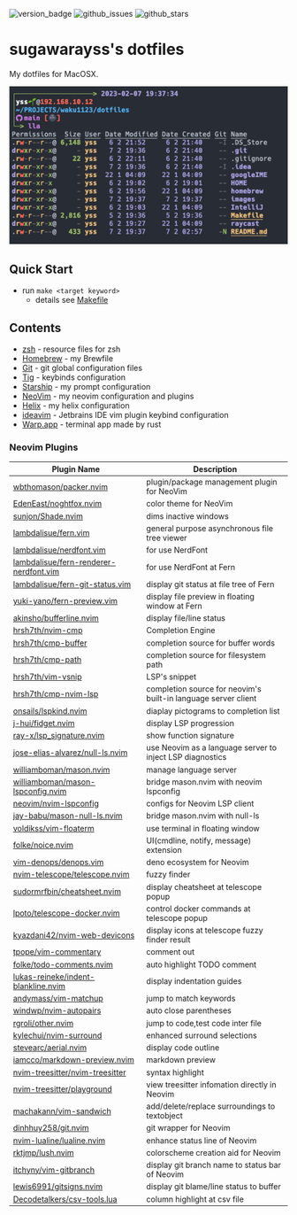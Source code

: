 ![version_badge](https://img.shields.io/badge/version-1.0.0-brightgreen)
![github_issues](https://img.shields.io/github/issues/sugawarayss/dotfiles)
![github_stars](https://img.shields.io/github/stars/sugawarayss/dotfiles?style=social)

# sugawarayss's dotfiles
My dotfiles for MacOSX.

![prompt.png](images/prompt.png)

## Quick Start

- run `make <target keyword>`
    - details see [Makefile](./Makefile)

## Contents
- [zsh](https://zsh.sourceforge.io/Doc/Release/zsh_toc.html) - resource files for zsh
- [Homebrew](https://brew.sh/index_ja) - my Brewfile
- [Git](https://git-scm.com/) - git global configuration files
- [Tig](https://github.com/jonas/tig) - keybinds configuration
- [Starship](https://starship.rs/ja-jp/) - my prompt configuration
- [NeoVim](https://neovim.io/doc/user/index.html) - my neovim configuration and plugins
- [Helix](https://helix-editor.com/) - my helix configuration
- [ideavim](https://pleiades.io/help/idea/using-product-as-the-vim-editor.html) - Jetbrains IDE vim plugin keybind configuration
- [Warp.app](https://www.warp.dev/) - terminal app made by rust


### Neovim Plugins

| Plugin Name                                                                                         | Description                                                    |
| --------------------------------------------------------------------------------------------------- | -------------------------------------------------------------- |
| [wbthomason/packer.nvim](https://github.com/wbthomason/packer.nvim)                                 | plugin/package management plugin for NeoVim                    |
| [EdenEast/noghtfox.nvim](https://github.com/EdenEast/nightfox.nvim)                                 | color theme for NeoVim                                         |
| [sunjon/Shade.nvim](https://github.com/sunjon/Shade.nvim)                                           | dims inactive windows                                          |
| [lambdalisue/fern.vim](https://github.com/lambdalisue/fern.vim)                                     | general purpose asynchronous file tree viewer                  |
| [lambdalisue/nerdfont.vim](https://github.com/lambdalisue/nerdfont.vim)                             | for use NerdFont                                               |
| [lambdalisue/fern-renderer-nerdfont.vim](https://github.com/lambdalisue/fern-renderer-nerdfont.vim) | for use NerdFont at Fern                                       |
| [lambdalisue/fern-git-status.vim](https://github.com/lambdalisue/fern-git-status.vim)               | display git status at file tree of Fern                        |
| [yuki-yano/fern-preview.vim](https://github.com/yuki-yano/fern-preview.vim)                         | display file preview in floating window at Fern                |
| [akinsho/bufferline.nvim](https://github.com/akinsho/bufferline.nvim)                               | display file/line status                                       |
| [hrsh7th/nvim-cmp](https://github.com/hrsh7th/nvim-cmp)                                             | Completion Engine                                              |
| [hrsh7th/cmp-buffer](https://github.com/hrsh7th/cmp-buffer)                                         | completion source for buffer words                             |
| [hrsh7th/cmp-path](https://github.com/hrsh7th/cmp-path)                                             | completion source for filesystem path                          |
| [hrsh7th/vim-vsnip](https://github.com/hrsh7th/vim-vsnip)                                           | LSP's snippet                                                  |
| [hrsh7th/cmp-nvim-lsp](https://github.com/hrsh7th/cmp-nvim-lsp)                                     | completion source for neovim's built-in language server client |
| [onsails/lspkind.nvim](https://github.com/onsails/lspkind.nvim)                                     | diaplay pictograms to completion list                          |
| [j-hui/fidget.nvim](https://github.com/j-hui/fidget.nvim)                                           | display LSP progression                                        |
| [ray-x/lsp_signature.nvim](https://github.com/ray-x/lsp_signature.nvim)                             | show function signature                                        |
| [jose-elias-alvarez/null-ls.nvim](https://github.com/jose-elias-alvarez/null-ls.nvim)               | use Neovim as a language server to inject LSP diagnostics      |
| [williamboman/mason.nvim](https://github.com/williamboman/mason.nvim)                               | manage language server                                         |
| [williamboman/mason-lspconfig.nvim](https://github.com/williamboman/mason-lspconfig.nvim)           | bridge mason.nvim with neovim lspconfig                        |
| [neovim/nvim-lspconfig](https://github.com/neovim/nvim-lspconfig)                                   | configs for Neovim LSP client                                  |
| [jay-babu/mason-null-ls.nvim](https://github.com/jay-babu/mason-null-ls.nvim)                       | bridge mason.nvim with null-ls                                 |
| [voldikss/vim-floaterm](https://github.com/voldikss/vim-floaterm)                                   | use terminal in floating window                                |
| [folke/noice.nvim](https://github.com/folke/noice.nvim)                                             | UI(cmdline, notify, message) extension                         |
| [vim-denops/denops.vim](https://github.com/vim-denops/denops.vim)                                   | deno ecosystem for Neovim                                      |
| [nvim-telescope/telescope.nvim](https://github.com/nvim-telescope/telescope.nvim)                   | fuzzy finder                                                   |
| [sudormrfbin/cheatsheet.nvim](https://github.com/sudormrfbin/cheatsheet.nvim)                       | display cheatsheet at telescope popup                          |
| [lpoto/telescope-docker.nvim](https://github.com/lpoto/telescope-docker.nvim)                       | control docker commands at telescope popup                     |
| [kyazdani42/nvim-web-devicons](https://github.com/nvim-tree/nvim-web-devicons)                      | display icons at telescope fuzzy finder result                 |
| [tpope/vim-commentary](https://github.com/tpope/vim-commentary)                                     | comment out                                                    |
| [folke/todo-comments.nvim](https://github.com/folke/todo-comments.nvim)                             | auto highlight TODO comment                                    |
| [lukas-reineke/indent-blankline.nvim](https://github.com/lukas-reineke/indent-blankline.nvim)       | display indentation guides                                     |
| [andymass/vim-matchup](https://github.com/andymass/vim-matchup)                                     | jump to match keywords                                         |
| [windwp/nvim-autopairs](https://github.com/windwp/nvim-autopairs)                                   | auto close parentheses                                         |
| [rgroli/other.nvim](https://github.com/rgroli/other.nvim)                                           | jump to code,test code inter file                              |
| [kylechui/nvim-surround](https://github.com/kylechui/nvim-surround)                                 | enhanced surround selections                                   |
| [stevearc/aerial.nvim](https://github.com/stevearc/aerial.nvim)                                     | display code outline                                           |
| [iamcco/markdown-preview.nvim](https://github.com/iamcco/markdown-preview.nvim)                     | markdown preview                                               |
| [nvim-treesitter/nvim-treesitter](https://github.com/nvim-treesitter/nvim-treesitter)               | syntax highlight                                               |
| [nvim-treesitter/playground](https://github.com/nvim-treesitter/playground)                         | view treesitter infomation directly in Neovim                  |
| [machakann/vim-sandwich](https://github.com/machakann/vim-sandwich)                                 | add/delete/replace surroundings to textobject                  |
| [dinhhuy258/git.nvim](https://github.com/dinhhuy258/git.nvim)                                       | git wrapper for Neovim                                         |
| [nvim-lualine/lualine.nvim](https://github.com/nvim-lualine/lualine.nvim)                           | enhance status line of Neovim                                  |
| [rktjmp/lush.nvim](https://github.com/rktjmp/lush.nvim)                                             | colorscheme creation aid for Neovim                            |
| [itchyny/vim-gitbranch](https://github.com/itchyny/vim-gitbranch)                                   | display git branch name to status bar of Neovim                |
| [lewis6991/gitsigns.nvim](https://github.com/lewis6991/gitsigns.nvim)                               | display git blame/line status to buffer                        |
| [Decodetalkers/csv-tools.lua](https://github.com/Decodetalkers/csv-tools.lua)                       | column highlight at csv file                                   |

